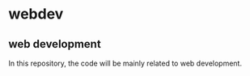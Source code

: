 # webdev 
web development
---
In this repository, the code will be mainly related to web development.
